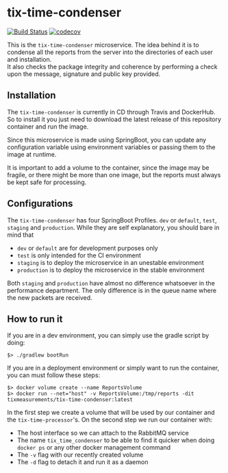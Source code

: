 # tix-time-condenser
[![Build Status](https://travis-ci.org/TiX-measurements/tix-time-condenser.svg?branch=master)](https://travis-ci.org/TiX-measurements/tix-time-condenser)
[![codecov](https://codecov.io/gh/TiX-measurements/tix-time-condenser/branch/master/graph/badge.svg)](https://codecov.io/gh/TiX-measurements/tix-time-condenser)

This is the `tix-time-condenser` microservice. The idea behind it is to condense all the reports from the server into the directories of each user and installation.  
It also checks the package integrity and coherence by performing a check upon the message, signature and public key provided.

## Installation

The `tix-time-condenser` is currently in CD through Travis and DockerHub. So to install it you just need to download the latest release of this repository container and run the image.

Since this microservice is made using SpringBoot, you can update any configuration variable using environment variables or passing them to the image at runtime.

It is important to add a volume to the container, since the image may be fragile, or there might be more than one image, but the reports must always be kept safe for processing.

## Configurations

The `tix-time-condenser` has four SpringBoot Profiles. `dev` or `default`, `test`, `staging` and `production`. While they are self explanatory, you should bare in mind that

  * `dev` or `default` are for development purposes only
  * `test` is only intended for the CI environment
  * `staging` is to deploy the microservice in an unestable environment
  * `production` is to deploy the microservice in the stable environment
  
Both `staging` and `production` have almost no difference whatsoever in the performance department. The only difference is in the queue name where the new packets are received.

## How to run it

If you are in a dev environment, you can simply use the gradle script by doing:
```
$> ./gradlew bootRun
```

If you are in a deployment environment or simply want to run the container, you can must follow these steps:
```
$> docker volume create --name ReportsVolume
$> docker run --net="host" -v ReportsVolume:/tmp/reports -dit tixmeasurements/tix-time-condenser:latest
```

In the first step we create a volume that will be used by our container and the `tix-time-processor`'s. 
On the second step we run our container with:

  * The host interface so we can attach to the RabbitMQ service
  * The name `tix_time_condenser` to be able to find it quicker when doing `docker ps` or any other docker management command
  * The `-v` flag with our recently created volume
  * The `-d` flag to detach it and run it as a daemon